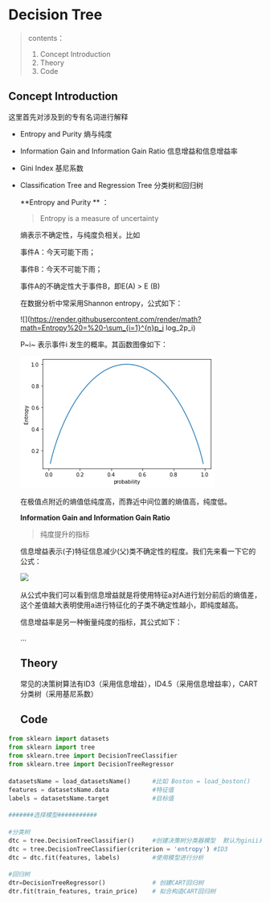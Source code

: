 # Decision Tree

> contents：
>
> 1. Concept Introduction
> 2. Theory
> 3. Code



## Concept Introduction

这里首先对涉及到的专有名词进行解释

- Entropy and Purity 熵与纯度

- Information Gain and Information Gain Ratio 信息增益和信息增益率

- Gini Index 基尼系数

- Classification Tree and Regression Tree 分类树和回归树

  

  **Entropy and Purity ** ：

  > Entropy is a measure of uncertainty

  熵表示不确定性，与纯度负相关。比如

  事件A：今天可能下雨；

  事件B：今天不可能下雨；

  事件A的不确定性大于事件B，即E(A) > E (B)

  在数据分析中常采用Shannon entropy，公式如下：

  ![](https://render.githubusercontent.com/render/math?math=Entropy%20=%20-\sum_{i=1}^{n}p_i log_2p_i)

  

  P~i~ 表示事件i 发生的概率。其函数图像如下：

  ![](../image/Entropy-Probability.png)

  在极值点附近的熵值低纯度高，而靠近中间位置的熵值高，纯度低。

  

  **Information Gain and Information Gain Ratio**

  > 纯度提升的指标

  信息增益表示(子)特征信息减少(父)类不确定性的程度。我们先来看一下它的公式：

  ![](https://render.githubusercontent.com/render/math?math=Gain(A,a)=Entropy(A)-\sum_{i=0}^{k}\frac{|A_i|}{|A|}Entropy(a_i))

  从公式中我们可以看到信息增益就是将使用特征a对A进行划分前后的熵值差，这个差值越大表明使用a进行特征化的子类不确定性越小，即纯度越高。

  信息增益率是另一种衡量纯度的指标，其公式如下：

  

  ...

  ## Theory
  
  常见的决策树算法有ID3（采用信息增益），ID4.5（采用信息增益率），CART分类树（采用基尼系数）
  
  ## Code

```python
from sklearn import datasets
from sklearn import tree
from sklearn.tree import DecisionTreeClassifier
from sklearn.tree import DecisionTreeRegressor

datasetsName = load_datasetsName()      #比如 Boston = load_boston()
features = datasetsName.data            #特征值
labels = datasetsName.target            #目标值

#######选择模型###########

#分类树
dtc = tree.DecisionTreeClassifier()     #创建决策树分类器模型  默认为ginii系数
dtc = tree.DecisionTreeClassifier(criterion = 'entropy') #ID3
dtc = dtc.fit(features, labels)         #使用模型进行分析

#回归树
dtr=DecisionTreeRegressor()             # 创建CART回归树
dtr.fit(train_features, train_price)    # 拟合构造CART回归树
```


